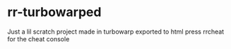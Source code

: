 # rr-turbowarped
Just a lil scratch project made in turbowarp exported to html
press rrcheat for the cheat console
